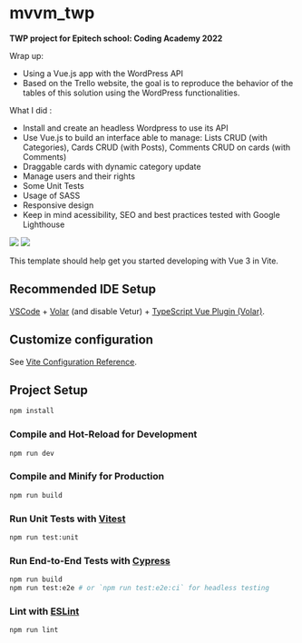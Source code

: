 # mvvm_twp

<b>TWP project for Epitech school: Coding Academy 2022</b>

Wrap up:
- Using a Vue.js app with the WordPress API
- Based on the Trello website, the goal is to reproduce the behavior of the tables of this solution using the WordPress functionalities.

What I did : 
- Install and create an headless Wordpress to use its API
- Use Vue.js to build an interface able to manage: Lists CRUD (with Categories), Cards CRUD (with Posts), Comments CRUD on cards (with Comments)
- Draggable cards with dynamic category update
- Manage users and their rights
- Some Unit Tests
- Usage of SASS
- Responsive design
- Keep in mind acessibility, SEO and best practices tested with Google Lighthouse



<img src="https://lh3.googleusercontent.com/pw/AL9nZEWK9YYLN0bgf_oax6wk91eHLWFr8g47EhGRE04XyQZdaCRijpR6x0zjc0qj6BOcKR8Yu-pg9x4YH7JfqnJ-1sXsGqfPSX6lGu14JSF4aV2kxMptIReMvmhXptWH9pRnw27sFaqQtybDWOXK0YjiBxSO=w1918-h936-no?authuser=0" />

<img src="https://lh3.googleusercontent.com/pw/AL9nZEVMvVN0RbGamZPKw5YM3WzAXJlTyOekrRNdDjClz54aVLOrJoBUW-ihswDU0vkx9S4UmOt1Bw7zh-5qkh4FNDdlrCBPLufBcsdABhCwBC5pvogWrRu1LwLTJFdhhHaJQkPbuBaVJS_lUfWFo_PNvY5x=w795-h619-no?authuser=0" />

This template should help get you started developing with Vue 3 in Vite.

## Recommended IDE Setup

[VSCode](https://code.visualstudio.com/) + [Volar](https://marketplace.visualstudio.com/items?itemName=Vue.volar) (and disable Vetur) + [TypeScript Vue Plugin (Volar)](https://marketplace.visualstudio.com/items?itemName=Vue.vscode-typescript-vue-plugin).

## Customize configuration

See [Vite Configuration Reference](https://vitejs.dev/config/).

## Project Setup

```sh
npm install
```

### Compile and Hot-Reload for Development

```sh
npm run dev
```

### Compile and Minify for Production

```sh
npm run build
```

### Run Unit Tests with [Vitest](https://vitest.dev/)

```sh
npm run test:unit
```

### Run End-to-End Tests with [Cypress](https://www.cypress.io/)

```sh
npm run build
npm run test:e2e # or `npm run test:e2e:ci` for headless testing
```

### Lint with [ESLint](https://eslint.org/)

```sh
npm run lint
```
